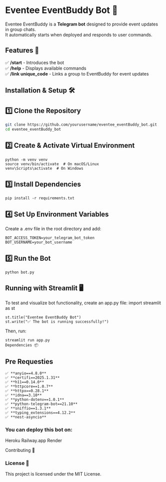 # Eventee EventBuddy Bot 🤖  

Eventee EventBuddy is a **Telegram bot** designed to provide event updates in group chats.  
It automatically starts when deployed and responds to user commands.  

## Features 🚀  
✅ **/start** - Introduces the bot  
✅ **/help** - Displays available commands  
✅ **/link unique_code** - Links a group to EventBuddy for event updates  

## Installation & Setup 🛠️  

## 1️⃣ Clone the Repository  
```bash
git clone https://github.com/yourusername/eventee_eventBuddy_bot.git
cd eventee_eventBuddy_bot
```

## 2️⃣ Create & Activate Virtual Environment
```
python -m venv venv
source venv/bin/activate  # On macOS/Linux
venv\Scripts\activate  # On Windows
```

## 3️⃣ Install Dependencies
```
pip install -r requirements.txt
```

## 4️⃣ Set Up Environment Variables
Create a .env file in the root directory and add:

```
BOT_ACCESS_TOKEN=your_telegram_bot_token
BOT_USERNAME=your_bot_username
```

## 5️⃣ Run the Bot
```
python bot.py
```

## Running with Streamlit 🖥️

To test and visualize bot functionality, create an app.py file:
import streamlit as st
```
st.title("Eventee EventBuddy Bot")
st.write("✅ The bot is running successfully!")
```

Then, run:
```
streamlit run app.py
Dependencies 📦
```

## Pre Requesties  
```
✅ **anyio==4.8.0** 
✅ **certifi==2025.1.31** 
✅ **h11==0.14.0** 
✅ **httpcore==1.0.7** 
✅ **httpx==0.28.1** 
✅ **idna==3.10** 
✅ **python-dotenv==1.0.1** 
✅ **python-telegram-bot==21.10**  
✅ **sniffio==1.3.1** 
✅ **typing_extensions==4.12.2** 
✅ **nest-asyncio** 
```
### You can deploy this bot on:
Heroku
Railway.app
Render

Contributing 🤝


### License 📝
This project is licensed under the MIT License.
